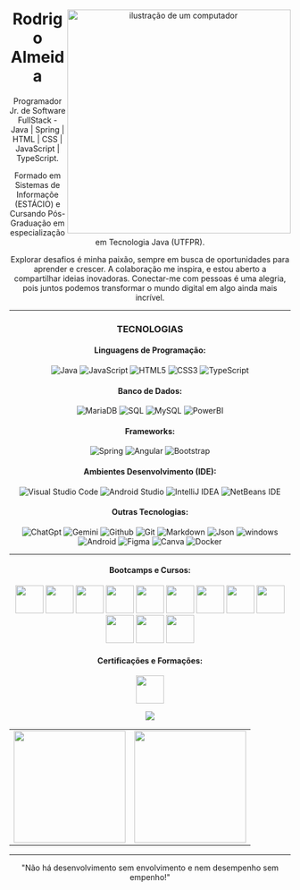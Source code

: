 <div align="center">
<img src="https://raw.githubusercontent.com/MicaelliMedeiros/micaellimedeiros/master/image/computer-illustration.png" alt="ilustração de um computador" min-width="400px" max-width="400px" width="400px" align="right">

# Rodrigo Almeida 


Programador Jr. de Software FullStack  - Java | Spring | HTML | CSS | JavaScript | TypeScript.

Formado em Sistemas de Informaçõe (ESTÁCIO) e Cursando Pós-Graduação em especialização em Tecnologia Java (UTFPR).


Explorar desafios é minha paixão, sempre em busca de oportunidades para aprender e crescer. A colaboração me inspira, e estou aberto a compartilhar ideias inovadoras. Conectar-me com pessoas é uma alegria, pois juntos podemos transformar o mundo digital em algo ainda mais incrível.


__________________________________________________________________________________________________________________
### TECNOLOGIAS

#### Linguagens de Programação:
![Java](https://img.shields.io/badge/java-%23ED8B00.svg?style=for-the-badge&logo=openjdk&logoColor=white)
![JavaScript](https://img.shields.io/badge/JavaScript-F7DF1E?style=for-the-badge&logo=javascript&logoColor=black)
![HTML5](https://img.shields.io/badge/HTML5-E34F26?style=for-the-badge&logo=html5&logoColor=white)
![CSS3](https://img.shields.io/badge/CSS3-1572B6?style=for-the-badge&logo=css3&logoColor=white)
![TypeScript](https://img.shields.io/badge/TypeScript-007ACC?style=for-the-badge&logo=typescript&logoColor=white)

#### Banco de Dados:
![MariaDB](https://img.shields.io/badge/MariaDB-003545?style=for-the-badge&logo=mariadb&logoColor=white)
![SQL](https://img.shields.io/badge/-SQL-000?style=for-the-badge&logo=MySQL&logoColor=white) 
![MySQL](https://img.shields.io/badge/MySQL-005C84?style=for-the-badge&logo=mysql&logoColor=white) 
![PowerBI](https://img.shields.io/badge/PowerBI-F2C811?style=for-the-badge&logo=Power%20BI&logoColor=white)

#### Frameworks:
![Spring](https://img.shields.io/badge/spring-%236DB33F.svg?style=for-the-badge&logo=spring&logoColor=white)
![Angular](https://img.shields.io/badge/Angular-DD0031?style=for-the-badge&logo=angular&logoColor=white)
![Bootstrap](https://img.shields.io/badge/-boostrap-0D1117?style=for-the-badge&logo=bootstrap&labelColor=0D1117)


#### Ambientes Desenvolvimento (IDE):
![Visual Studio Code](https://img.shields.io/badge/Visual%20Studio%20Code-0078d7.svg?style=for-the-badge&logo=visual-studio-code&logoColor=white)
![Android Studio](https://img.shields.io/badge/android%20studio-346ac1?style=for-the-badge&logo=android%20studio&logoColor=white)
![IntelliJ IDEA](https://img.shields.io/badge/IntelliJIDEA-000000.svg?style=for-the-badge&logo=intellij-idea&logoColor=white)
![NetBeans IDE](https://img.shields.io/badge/NetBeansIDE-1B6AC6.svg?style=for-the-badge&logo=apache-netbeans-ide&logoColor=white)

#### Outras Tecnologias:
![ChatGpt](https://img.shields.io/badge/ChatGPT-74aa9c?style=for-the-badge&logo=openai&logoColor=white)
![Gemini](https://img.shields.io/badge/Gemini-8E75B2?style=for-the-badge&logo=googlebard&logoColor=fff)
![Github](https://img.shields.io/badge/github%20-%23121011.svg?&style=for-the-badge&logo=github&logoColor=white) 
![Git](https://img.shields.io/badge/git%20-%23F05033.svg?&style=for-the-badge&logo=git&logoColor=white) 
![Markdown](https://img.shields.io/badge/Markdown-000000?style=for-the-badge&logo=markdown&logoColor=white) 
![Json](https://img.shields.io/badge/json-5E5C5C?style=for-the-badge&logo=json&logoColor=white)
![windows](https://img.shields.io/badge/Windows-0078D6?style=for-the-badge&logo=windows&logoColor=white)
![Android](https://img.shields.io/badge/Android-3DDC84?style=for-the-badge&logo=android&logoColor=white)
![Figma](https://img.shields.io/badge/figma-%23F24E1E.svg?style=for-the-badge&logo=figma&logoColor=white)
![Canva](https://img.shields.io/badge/Canva-%2300C4CC.svg?style=for-the-badge&logo=Canva&logoColor=white)
![Docker](https://img.shields.io/badge/docker-%230db7ed.svg?style=for-the-badge&logo=docker&logoColor=white)




__________________________________________________________________________________________________________________
#### Bootcamps e Cursos:
[<img src="https://hermes.dio.me/tracks/972297dc-4357-4af4-abea-89a38853a949.png" height="50"></a>](https://hermes.dio.me/certificates/FURAPTUV.pdf)
<img src="https://hermes.dio.me/tracks/eca02131-eb6b-46ed-9a28-f6ee597aea56.png" height="50"></a>
<img src="https://hermes.dio.me/tracks/da6041a9-80ef-409e-bd50-5e7be4dfadf6.png" height="50"></a>
<img src="https://hermes.dio.me/tracks/ae048a51-04ee-4853-9deb-46b9fc113a92.png" height="50"></a>
<img src="https://hermes.dio.me/tracks/bc454148-6e72-4047-95cc-d516706ae405.png" height="50"></a>
<img src="https://hermes.dio.me/tracks/48e9f018-f7c9-4f0f-b524-cd9223579626.png" height="50"></a>
<img src="https://hermes.dio.me/tracks/4deb40de-7fb6-4229-a6a5-97185381d577.png" height="50"></a>
<img src="https://hermes.dio.me/tracks/91b94770-d89f-46fa-83b4-832db9996cbd.png" height="50"></a>
<img src="https://hermes.dio.me/tracks/c90e7979-b807-4941-895a-8d85564b142e.png" height="50"></a>
<img src="https://hermes.dio.me/tracks/0f6cd805-b140-481f-9575-5d311432c70a.png" height="50"></a>
<img src="https://hermes.dio.me/tracks/e0b4ad51-a4c7-4e61-a683-c04f6d376e9c.png" height="50"></a>
<img src="https://hermes.dio.me/tracks/0325e166-fa3c-4f1b-ace1-8e7f3c4d5841.png" height="50"></a>







#### Certificações e Formações:

[<img src="https://www.scrumstudy.com/Scrum-Images/brand-logo/badge-SFC.png" height="50"/></a>](https://www.scrumstudy.com/certification/verify?type=SFC&number=762541)


 <img src="https://capsule-render.vercel.app/api?type=waving&color=gradient&height=130&width=200%&section=footer"/>

<table cellpadding="0">
  <tr style="padding: 0">
    <!-- GitHub Stats Card -->  
    <td valign="top"><img height="200" src="https://github-readme-stats.vercel.app/api?username=rodrigobarao&show_icons=true&theme=radical#gh-dark-mode-only"/></td>
    <!-- GitHub Top Language Card -->
    <td valign="top"><img height="200" src="https://github-readme-stats.vercel.app/api/top-langs/?username=rodrigobarao&layout=compact&theme=radical&custom_title=Languages"/></td>

  </tr>
</table>

__________________________________________________________________________________________________________________

"Não há desenvolvimento sem envolvimento e nem desempenho sem empenho!"

</div>
